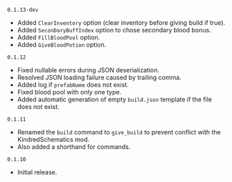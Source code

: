 `0.1.13-dev`
- Added `ClearInventory` option (clear inventory before giving build if true).
- Added `SeconDaryBuffIndex` option to chose secondary blood bonus.
- Added `FillBloodPool` option.
- Added `GiveBloodPotion` option.

`0.1.12`
- Fixed nullable errors during JSON deserialization.
- Resolved JSON loading failure caused by trailing comma.
- Added log if `prefabName` does not exist.
- Fixed blood pool with only one type.
- Added automatic generation of empty `build.json` template if the file does not exist.

`0.1.11`
- Renamed the `build` command to `give_build` to prevent conflict with the KindredSchematics mod.
- Also added a shorthand for commands.

`0.1.10`
- Initial release.
